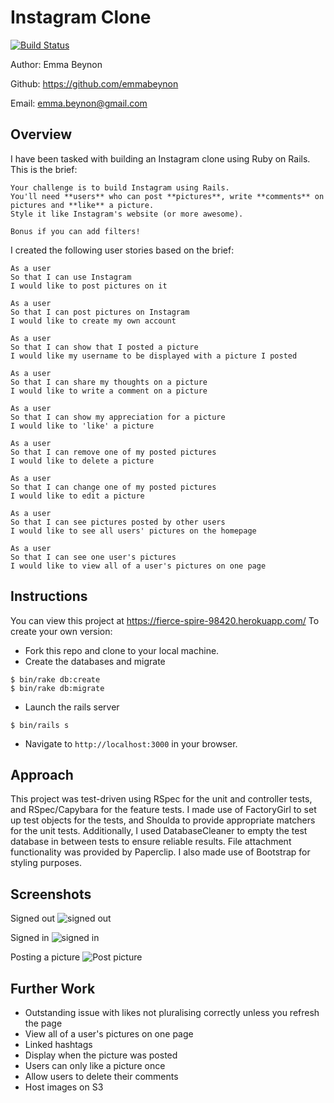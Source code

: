 Instagram Clone
===================
[![Build Status](https://travis-ci.org/emmabeynon/instagram-challenge.svg?branch=master)](https://travis-ci.org/emmabeynon/instagram-challenge)

Author: Emma Beynon

Github: https://github.com/emmabeynon

Email: emma.beynon@gmail.com

Overview
---------

I have been tasked with building an Instagram clone using Ruby on Rails.  This is the brief:
```
Your challenge is to build Instagram using Rails.
You'll need **users** who can post **pictures**, write **comments** on pictures and **like** a picture.
Style it like Instagram's website (or more awesome).

Bonus if you can add filters!
```

I created the following user stories based on the brief:

```
As a user
So that I can use Instagram
I would like to post pictures on it

As a user
So that I can post pictures on Instagram
I would like to create my own account

As a user
So that I can show that I posted a picture
I would like my username to be displayed with a picture I posted

As a user
So that I can share my thoughts on a picture
I would like to write a comment on a picture

As a user
So that I can show my appreciation for a picture
I would like to 'like' a picture

As a user
So that I can remove one of my posted pictures
I would like to delete a picture

As a user
So that I can change one of my posted pictures
I would like to edit a picture

As a user
So that I can see pictures posted by other users
I would like to see all users' pictures on the homepage

As a user
So that I can see one user's pictures
I would like to view all of a user's pictures on one page
```

Instructions
------------
You can view this project at https://fierce-spire-98420.herokuapp.com/
To create your own version:

* Fork this repo and clone to your local machine.
* Create the databases and migrate
```
$ bin/rake db:create
$ bin/rake db:migrate
```
* Launch the rails server
```
$ bin/rails s
```
* Navigate to `http://localhost:3000` in your browser.

Approach
---------
This project was test-driven using RSpec for the unit and controller tests, and RSpec/Capybara for the feature tests.  I made use of FactoryGirl to set up test objects for the tests, and Shoulda to provide appropriate matchers for the unit tests.  Additionally, I used DatabaseCleaner to empty the test database in between tests to ensure reliable results.  File attachment functionality was provided by Paperclip.  I also made use of Bootstrap for styling purposes.

Screenshots
------------
Signed out
![signed out](http://i.imgur.com/ulDBVSn.png)

Signed in
![signed in](http://i.imgur.com/cagVQPh.png)

Posting a picture
![Post picture](http://i.imgur.com/d1MPQ6f.png)

Further Work
-------------
* Outstanding issue with likes not pluralising correctly unless you refresh the page
* View all of a user's pictures on one page
* Linked hashtags
* Display when the picture was posted
* Users can only like a picture once
* Allow users to delete their comments
* Host images on S3
